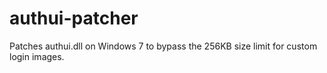 # authui-patcher
Patches authui.dll on Windows 7 to bypass the 256KB size limit for custom login images.
